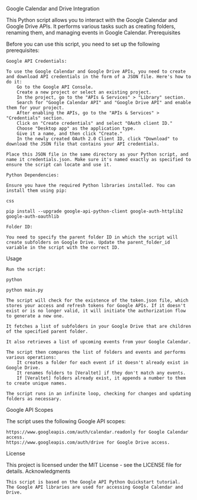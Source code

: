 Google Calendar and Drive Integration

This Python script allows you to interact with the Google Calendar and Google Drive APIs. It performs various tasks such as creating folders, renaming them, and managing events in Google Calendar.
Prerequisites

Before you can use this script, you need to set up the following prerequisites:

    Google API Credentials:

    To use the Google Calendar and Google Drive APIs, you need to create and download API credentials in the form of a JSON file. Here's how to do it:
        Go to the Google API Console.
        Create a new project or select an existing project.
        In the project, go to the "APIs & Services" > "Library" section.
        Search for "Google Calendar API" and "Google Drive API" and enable them for your project.
        After enabling the APIs, go to the "APIs & Services" > "Credentials" section.
        Click on "Create credentials" and select "OAuth client ID."
        Choose "Desktop app" as the application type.
        Give it a name, and then click "Create."
        In the newly created OAuth 2.0 Client ID, click "Download" to download the JSON file that contains your API credentials.

    Place this JSON file in the same directory as your Python script, and name it credentials.json. Make sure it's named exactly as specified to ensure the script can locate and use it.

    Python Dependencies:

    Ensure you have the required Python libraries installed. You can install them using pip:

    css

    pip install --upgrade google-api-python-client google-auth-httplib2 google-auth-oauthlib

    Folder ID:

    You need to specify the parent folder ID in which the script will create subfolders on Google Drive. Update the parent_folder_id variable in the script with the correct ID.

Usage

    Run the script:

    python

    python main.py

    The script will check for the existence of the token.json file, which stores your access and refresh tokens for Google APIs. If it doesn't exist or is no longer valid, it will initiate the authorization flow to generate a new one.

    It fetches a list of subfolders in your Google Drive that are children of the specified parent folder.

    It also retrieves a list of upcoming events from your Google Calendar.

    The script then compares the list of folders and events and performs various operations:
        It creates a folder for each event if it doesn't already exist in Google Drive.
        It renames folders to [Veraltet] if they don't match any events.
        If [Veraltet] folders already exist, it appends a number to them to create unique names.

    The script runs in an infinite loop, checking for changes and updating folders as necessary.

Google API Scopes

The script uses the following Google API scopes:

    https://www.googleapis.com/auth/calendar.readonly for Google Calendar access.
    https://www.googleapis.com/auth/drive for Google Drive access.

License

This project is licensed under the MIT License - see the LICENSE file for details.
Acknowledgments

    This script is based on the Google API Python Quickstart tutorial.
    The Google API libraries are used for accessing Google Calendar and Drive.
